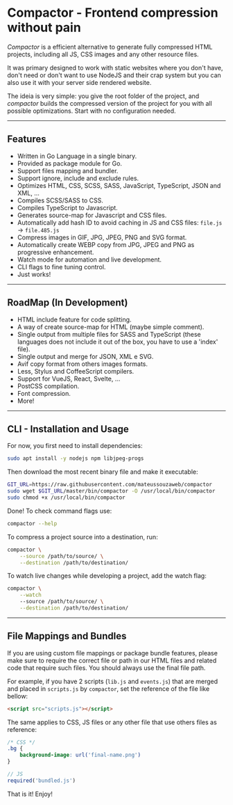 # Compactor - Frontend compression without pain

*Compactor* is a efficient alternative to generate fully compressed HTML projects, including all JS, CSS images and any other resource files.

It was primary designed to work with static websites where you don't have, don't need or don't want to use NodeJS and their crap system but you can also use it with your server side rendered website.

The ideia is very simple: you give the root folder of the project, and *compactor* builds the compressed version of the project for you with all possible optimizations. Start with no configuration needed.

----

## Features

- Written in Go Language in a single binary.
- Provided as package module for Go.
- Support files mapping and bundler.
- Support ignore, include and exclude rules.
- Optimizes HTML, CSS, SCSS, SASS, JavaScript, TypeScript, JSON and XML, ...
- Compiles SCSS/SASS to CSS.
- Compiles TypeScript to Javascript.
- Generates source-map for Javascript and CSS files.
- Automatically add hash ID to avoid caching in JS and CSS files: ``file.js`` -> ``file.485.js``
- Compress images in GIF, JPG, JPEG, PNG and SVG format.
- Automatically create WEBP copy from JPG, JPEG and PNG as progressive enhancement.
- Watch mode for automation and live development.
- CLI flags to fine tuning control.
- Just works!

----

## RoadMap (In Development)

- HTML include feature for code splitting.
- A way of create source-map for HTML (maybe simple comment).
- Single output from multiple files for SASS and TypeScript (these languages does not include it out of the box, you have to use a 'index' file).
- Single output and merge for JSON, XML e SVG.
- Avif copy format from others images formats.
- Less, Stylus and CoffeeScript compilers.
- Support for VueJS, React, Svelte, ...
- PostCSS compilation.
- Font compression.
- More!

----

## CLI - Installation and Usage

For now, you first need to install dependencies:

```bash
sudo apt install -y nodejs npm libjpeg-progs
```

Then download the most recent binary file and make it executable:

```bash
GIT_URL=https://raw.githubusercontent.com/mateussouzaweb/compactor
sudo wget $GIT_URL/master/bin/compactor -O /usr/local/bin/compactor
sudo chmod +x /usr/local/bin/compactor
```

Done! To check command flags use:

```bash
compactor --help
```

To compress a project source into a destination, run:

```bash
compactor \
    --source /path/to/source/ \
    --destination /path/to/destination/
```

To watch live changes while developing a project, add the watch flag:

```bash
compactor \
    --watch
    --source /path/to/source/ \
    --destination /path/to/destination/
```

----

## File Mappings and Bundles

If you are using custom file mappings or package bundle features, please make sure to require the correct file or path in our HTML files and related code that require such files. You should always use the final file path.

For example, if you have 2 scripts (``lib.js`` and ``events.js``) that are merged and placed in ``scripts.js`` by ``compactor``, set the reference of the file like bellow:

```html
<script src="scripts.js"></script>
```

The same applies to CSS, JS files or any other file that use others files as reference:

```css
/* CSS */
.bg {
    background-image: url('final-name.png')
}
```

```js
// JS
required('bundled.js')
```

That is it! Enjoy!
